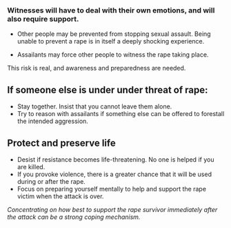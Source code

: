 [Title]: # (If you witness an assault)
[Order]: # (6)

### Witnesses will have to deal with their own emotions, and will also require support.

*	Other people may be prevented from stopping sexual assault. Being unable to prevent a rape is in itself a deeply shocking experience. 

*	Assailants may force other people to witness the rape taking place.

This risk is real, and awareness and preparedness are needed.  

## If someone else is under under threat of rape:

*	Stay together. Insist that you cannot leave them alone.
* 	Try to reason with assailants if something else can be offered to forestall
the intended aggression.

## Protect and preserve life 

*	Desist if resistance becomes life-threatening. No one is helped if you are killed.
* 	If you provoke violence, there is a greater chance that it will be used during or after the rape.
*	Focus on preparing yourself mentally to help and support the rape victim when the attack is over. 

*Concentrating on how best to support the rape survivor immediately after the attack can be a strong coping mechanism.*
